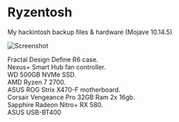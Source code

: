 # Ryzentosh

My hackintosh backup files & hardware (Mojave 10.14.5)

![Screenshot](https://github.com/kdbaustert/ryzen-hackintosh/blob/master/images/ryzentosh.jpg)

Fractal Design Define R6 case.  
Nexus+ Smart Hub fan controller.  
WD 500GB NVMe SSD.  
AMD Ryzen 7 2700.  
ASUS ROG Strix X470-F motherboard.  
Corsair Vengeance Pro 32GB Ram 2x 16gb.   
Sapphire Radeon Nitro+ RX 580.  
ASUS USB-BT400


